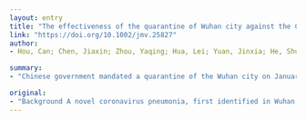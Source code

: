 ```yaml
---
layout: entry
title: "The effectiveness of the quarantine of Wuhan city against the Corona Virus Disease 2019 (COVID-19): well-mixed SEIR model analysis"
link: "https://doi.org/10.1002/jmv.25827"
author:
- Hou, Can; Chen, Jiaxin; Zhou, Yaqing; Hua, Lei; Yuan, Jinxia; He, Shu; Guo, Yi; Zhang, Sheng; Jia, Qiaowei; Zhao, Chenhui; Zhang, Jing; Xu, Guangxu; Jia, Enzhi

summary:
- "Chinese government mandated a quarantine of the Wuhan city on January 23, 2020. To investigate the effectiveness of the quarantine, transmission dynamics of COVID-19 have been estimated. Results Considering infected individuals as contagious during the latency period, the well-mixed SEIR model fitting results are within 6?18. The study shows that interventions such as quarantine and isolation can effectively reduce the potential peak number of COVD-19 infections and delay the time of peak infection."

original:
- "Background A novel coronavirus pneumonia, first identified in Wuhan City and referred to as COVID-19 by the World Health Organization, has been quickly spreading to other cities and countries. To control the epidemic, the Chinese government mandated a quarantine of the Wuhan city on January 23, 2020. To explore the effectiveness of the quarantine of the Wuhan city against this epidemic, transmission dynamics of COVID-19 have been estimated. Methods A well-mixed ?susceptible exposed infectious recovered? (SEIR) compartmental model was employed to describe the dynamics of the COVID-19 epidemic based on epidemiological characteristics of individuals, clinical progression of COVID-19, and quarantine intervention measures of the authority. Results Considering infected individuals as contagious during the latency period, the well-mixed SEIR model fitting results based on the assumed contact rate of latent individuals are within 6?18, which represented the possible impact of quarantine and isolation interventions on disease infections, whereas other parameter were suppose as unchanged under the current intervention. Conclusion The present study shows that, by reducing the contact rate of latent individuals, interventions such as quarantine and isolation can effectively reduce the potential peak number of COVID-19 infections and delay the time of peak infection. This article is protected by copyright. All rights reserved."
---
```


